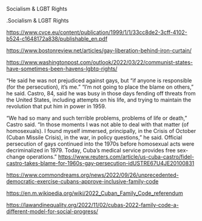 Socialism & LGBT Rights

.Socialism & LGBT Rights

https://www.cvce.eu/content/publication/1999/1/1/33cc8de2-3cff-4102-b524-c1648172a838/publishable_en.pdf

https://www.bostonreview.net/articles/gay-liberation-behind-iron-curtain/

https://www.washingtonpost.com/outlook/2022/03/22/communist-states-have-sometimes-been-havens-lgbtq-rights/

“He said he was not prejudiced against gays, but “if anyone is responsible (for the persecution), it’s me.”
“I’m not going to place the blame on others,” he said.
Castro, 84, said he was busy in those days fending off threats from the United States, including attempts on his life, and trying to maintain the revolution that put him in power in 1959.

“We had so many and such terrible problems, problems of life or death,” Castro said.
“In those moments I was not able to deal with that matter (of homosexuals). I found myself immersed, principally, in the Crisis of October (Cuban Missile Crisis), in the war, in policy questions,” he said.
Official persecution of gays continued into the 1970s before homosexual acts were decriminalized in 1979. Today, Cuba’s medical service provides free sex-change operations.”
https://www.reuters.com/article/us-cuba-castro/fidel-castro-takes-blame-for-1960s-gay-persecution-idUSTRE67U4JE20100831

https://www.commondreams.org/news/2022/09/26/unprecedented-democratic-exercise-cubans-approve-inclusive-family-code

https://en.m.wikipedia.org/wiki/2022_Cuban_Family_Code_referendum

https://lawandinequality.org/2022/11/02/cubas-2022-family-code-a-different-model-for-social-progress/

